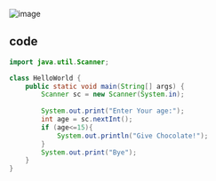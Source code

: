 ![image](https://github.com/Mogana004/code.Java/assets/92911280/1f5b7ff0-eba9-4e53-8110-b8faf8d15116)

## code
```java
import java.util.Scanner;

class HelloWorld {
    public static void main(String[] args) {
        Scanner sc = new Scanner(System.in);
       
        System.out.print("Enter Your age:");
        int age = sc.nextInt(); 
        if (age<=15){
            System.out.println("Give Chocolate!");
        }
        System.out.print("Bye");
    }
}
```
